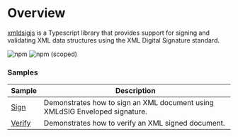 # Overview

[xmldsigjs](https://github.com/PeculiarVentures/xmldsigjs) is a Typescript library that provides support for signing and validating XML data structures using the XML Digital Signature standard.

![npm](https://img.shields.io/npm/dw/xmldsigjs)
![npm (scoped)](https://img.shields.io/npm/v/xmldsigjs)

### Samples

| Sample             |	Description                              |
|--------------------|-------------------------------------------|
| [Sign](https://github.com/PeculiarVentures/webcrypto.dev-examples/blob/main/src/xml/xmldsig/sign.ts) | Demonstrates how to sign an XML document using XMLdSIG Enveloped signature. |
| [Verify](https://github.com/PeculiarVentures/webcrypto.dev-examples/blob/main/src/xml/xmldsig/verify.ts) | Demonstrates how to verify an XML signed document. |
